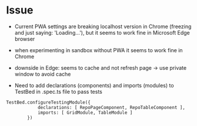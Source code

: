 # Issue
- Current PWA settings are breaking localhost version in Chrome (freezing and just saying: 'Loading...'), but it seems to work fine in Microsoft Edge browser
- when experimenting in sandbox without PWA it seems to work fine in Chrome
- downside in Edge: seems to cache and not refresh page -> use private window to avoid cache

- Need to add declarations (components) and imports (modules) to TestBed in .spec.ts file to pass tests 

```
TestBed.configureTestingModule({
			declarations: [ RepoPageComponent, RepoTableComponent ],
			imports: [ GridModule, TableModule ]
		})
```
    